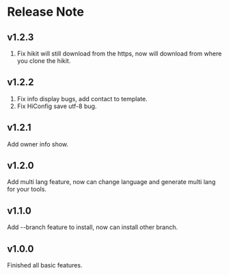 # Release Note

## v1.2.3
1. Fix hikit will still download from the https, now will download from where you clone the hikit.

## v1.2.2
1. Fix info display bugs, add contact to template.
2. Fix HiConfig save utf-8 bug.

## v1.2.1
Add owner info show.

## v1.2.0
Add multi lang feature, now can change language and generate multi lang for your tools.

## v1.1.0
Add --branch feature to install, now can install other branch.

## v1.0.0
Finished all basic features.
